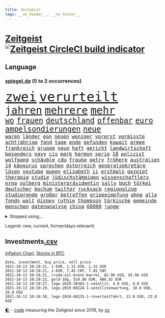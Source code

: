 ```yaml
---
title: Zeitgeist
tags: __no_header__, __no_footer__
---
```


# [Zeitgeist](https://oliz.io/zeitgeist/) [![Zeitgeist CircleCI build indicator](https://circleci.com/gh/ooz/zeitgeist.svg?style=shield)](https://circleci.com/gh/ooz/zeitgeist)

## Language

<h3><a href="https://www.spiegel.de" target="_blank">spiegel.de</a> (5 to 2 occurrences)</h3>
<p style="font-family:monospace">
<span style="font-size:32pt"><a href="news_links.html#zwei" class="current">zwei</a></span>
<span style="font-size:32pt"><a href="news_links.html#verurteilt" class="current">verurteilt</a></span>
<br>
<span style="font-size:25pt"><a href="news_links.html#jahren" class="current">jahren</a></span>
<span style="font-size:25pt"><a href="news_links.html#mehrere" class="current">mehrere</a></span>
<span style="font-size:25pt"><a href="news_links.html#mehr" class="current">mehr</a></span>
<br>
<span style="font-size:18pt"><a href="news_links.html#wo" class="current">wo</a></span>
<span style="font-size:18pt"><a href="news_links.html#frauen" class="current">frauen</a></span>
<span style="font-size:18pt"><a href="news_links.html#deutschland" class="current">deutschland</a></span>
<span style="font-size:18pt"><a href="news_links.html#offenbar" class="current">offenbar</a></span>
<span style="font-size:18pt"><a href="news_links.html#euro" class="current">euro</a></span>
<span style="font-size:18pt"><a href="news_links.html#ampelsondierungen" class="new">ampelsondierungen</a></span>
<span style="font-size:18pt"><a href="news_links.html#neue" class="current">neue</a></span>
<br>
<span style="font-size:12pt"><a href="news_links.html#waren" class="current">waren</a></span>
<span style="font-size:12pt"><a href="news_links.html#länder" class="current">länder</a></span>
<span style="font-size:12pt"><a href="news_links.html#eon" class="new">eon</a></span>
<span style="font-size:12pt"><a href="news_links.html#neuen" class="current">neuen</a></span>
<span style="font-size:12pt"><a href="news_links.html#weniger" class="current">weniger</a></span>
<span style="font-size:12pt"><a href="news_links.html#vorerst" class="current">vorerst</a></span>
<span style="font-size:12pt"><a href="news_links.html#vermisste" class="current">vermisste</a></span>
<span style="font-size:12pt"><a href="news_links.html#achtjährige" class="current">achtjährige</a></span>
<span style="font-size:12pt"><a href="news_links.html#fand" class="current">fand</a></span>
<span style="font-size:12pt"><a href="news_links.html#tage" class="current">tage</a></span>
<span style="font-size:12pt"><a href="news_links.html#ende" class="current">ende</a></span>
<span style="font-size:12pt"><a href="news_links.html#gefunden" class="current">gefunden</a></span>
<span style="font-size:12pt"><a href="news_links.html#kuwait" class="new">kuwait</a></span>
<span style="font-size:12pt"><a href="news_links.html#armee" class="current">armee</a></span>
<span style="font-size:12pt"><a href="news_links.html#frankreich" class="current">frankreich</a></span>
<span style="font-size:12pt"><a href="news_links.html#gruppe" class="current">gruppe</a></span>
<span style="font-size:12pt"><a href="news_links.html#neun" class="current">neun</a></span>
<span style="font-size:12pt"><a href="news_links.html#haft" class="current">haft</a></span>
<span style="font-size:12pt"><a href="news_links.html#gericht" class="current">gericht</a></span>
<span style="font-size:12pt"><a href="news_links.html#landwirtschaft" class="current">landwirtschaft</a></span>
<span style="font-size:12pt"><a href="news_links.html#besonders" class="current">besonders</a></span>
<span style="font-size:12pt"><a href="news_links.html#navy" class="current">navy</a></span>
<span style="font-size:12pt"><a href="news_links.html#cis" class="new">cis</a></span>
<span style="font-size:12pt"><a href="news_links.html#mark" class="current">mark</a></span>
<span style="font-size:12pt"><a href="news_links.html#harmon" class="new">harmon</a></span>
<span style="font-size:12pt"><a href="news_links.html#serie" class="current">serie</a></span>
<span style="font-size:12pt"><a href="news_links.html#18" class="current">18</a></span>
<span style="font-size:12pt"><a href="news_links.html#polizist" class="current">polizist</a></span>
<span style="font-size:12pt"><a href="news_links.html#wolfgang" class="current">wolfgang</a></span>
<span style="font-size:12pt"><a href="news_links.html#schäuble" class="current">schäuble</a></span>
<span style="font-size:12pt"><a href="news_links.html#cdu" class="current">cdu</a></span>
<span style="font-size:12pt"><a href="news_links.html#frauke" class="new">frauke</a></span>
<span style="font-size:12pt"><a href="news_links.html#petry" class="new">petry</a></span>
<span style="font-size:12pt"><a href="news_links.html#frühere" class="current">frühere</a></span>
<span style="font-size:12pt"><a href="news_links.html#australien" class="current">australien</a></span>
<span style="font-size:12pt"><a href="news_links.html#14" class="current">14</a></span>
<span style="font-size:12pt"><a href="news_links.html#kängurus" class="new">kängurus</a></span>
<span style="font-size:12pt"><a href="news_links.html#sprechen" class="current">sprechen</a></span>
<span style="font-size:12pt"><a href="news_links.html#österreich" class="current">österreich</a></span>
<span style="font-size:12pt"><a href="news_links.html#generalsekretäre" class="new">generalsekretäre</a></span>
<span style="font-size:12pt"><a href="news_links.html#lösen" class="current">lösen</a></span>
<span style="font-size:12pt"><a href="news_links.html#youtube" class="current">youtube</a></span>
<span style="font-size:12pt"><a href="news_links.html#queen" class="current">queen</a></span>
<span style="font-size:12pt"><a href="news_links.html#elizabeth" class="current">elizabeth</a></span>
<span style="font-size:12pt"><a href="news_links.html#ii" class="current">ii</a></span>
<span style="font-size:12pt"><a href="news_links.html#erstmals" class="current">erstmals</a></span>
<span style="font-size:12pt"><a href="news_links.html#gezeigt" class="current">gezeigt</a></span>
<span style="font-size:12pt"><a href="news_links.html#therapie" class="current">therapie</a></span>
<span style="font-size:12pt"><a href="news_links.html#studie" class="current">studie</a></span>
<span style="font-size:12pt"><a href="news_links.html#jüdischstämmigen" class="new">jüdischstämmigen</a></span>
<span style="font-size:12pt"><a href="news_links.html#wissenschaftlers" class="new">wissenschaftlers</a></span>
<span style="font-size:12pt"><a href="news_links.html#erna" class="new">erna</a></span>
<span style="font-size:12pt"><a href="news_links.html#solberg" class="new">solberg</a></span>
<span style="font-size:12pt"><a href="news_links.html#ministerpräsidentin" class="current">ministerpräsidentin</a></span>
<span style="font-size:12pt"><a href="news_links.html#sally" class="new">sally</a></span>
<span style="font-size:12pt"><a href="news_links.html#buch" class="current">buch</a></span>
<span style="font-size:12pt"><a href="news_links.html#türkei" class="current">türkei</a></span>
<span style="font-size:12pt"><a href="news_links.html#deutscher" class="current">deutscher</a></span>
<span style="font-size:12pt"><a href="news_links.html#bochum" class="current">bochum</a></span>
<span style="font-size:12pt"><a href="news_links.html#twitter" class="current">twitter</a></span>
<span style="font-size:12pt"><a href="news_links.html#rucksack" class="current">rucksack</a></span>
<span style="font-size:12pt"><a href="news_links.html#regionalzug" class="new">regionalzug</a></span>
<span style="font-size:12pt"><a href="news_links.html#studierende" class="current">studierende</a></span>
<span style="font-size:12pt"><a href="news_links.html#großer" class="current">großer</a></span>
<span style="font-size:12pt"><a href="news_links.html#betroffen" class="current">betroffen</a></span>
<span style="font-size:12pt"><a href="news_links.html#grippeimpfung" class="current">grippeimpfung</a></span>
<span style="font-size:12pt"><a href="news_links.html#ohne" class="current">ohne</a></span>
<span style="font-size:12pt"><a href="news_links.html#alle" class="current">alle</a></span>
<span style="font-size:12pt"><a href="news_links.html#fonds" class="current">fonds</a></span>
<span style="font-size:12pt"><a href="news_links.html#walt" class="new">walt</a></span>
<span style="font-size:12pt"><a href="news_links.html#disney" class="current">disney</a></span>
<span style="font-size:12pt"><a href="news_links.html#ruthie" class="new">ruthie</a></span>
<span style="font-size:12pt"><a href="news_links.html#thompson" class="new">thompson</a></span>
<span style="font-size:12pt"><a href="news_links.html#türkische" class="current">türkische</a></span>
<span style="font-size:12pt"><a href="news_links.html#gemeinde" class="current">gemeinde</a></span>
<span style="font-size:12pt"><a href="news_links.html#menschen" class="current">menschen</a></span>
<span style="font-size:12pt"><a href="news_links.html#datenanalyse" class="current">datenanalyse</a></span>
<span style="font-size:12pt"><a href="news_links.html#china" class="current">china</a></span>
<span style="font-size:12pt"><a href="news_links.html#60000" class="current">60000</a></span>
<span style="font-size:12pt"><a href="news_links.html#junge" class="current">junge</a></span>
</p>
<details>
<summary>Stopped using...</summary>
<p class="former" style="font-size:12pt">
ans(356) rad(356) rettungsaktion(356) alternativen(355) angeordnet(355) großteil(355) jubiläum(355) mitunter(355) vorbild(355) becker(354) carsten(354) funktionieren(354) jedes(354) kritisierte(354) manöver(354) modernen(354) spuren(354) treffer(354) verschaffen(354) geburtstag(353) geduld(353) helden(353) hinterlassen(353) laden(353) melden(353) aufgeben(352) beantragen(352) blicken(352) dauer(352) eindruck(352) flaschen(352) gott(352) infizierte(352) jünger(352) obama(352) verbraucherschützer(352) verstorbenen(352) videobotschaft(352) wiederwahl(352) bewertet(351) drehen(351) eingebrochen(351) gewerkschaft(351) hotspots(351) konflikt(351) landesregierung(351) nationalmannschaft(351) positiven(351) rest(351) vereinten(351) weitet(351) wettbewerb(351) abgesagt(350) beispielen(350) christopher(350) coronawarnapp(350) extreme(350) gefangen(350) infizieren(350) infizierten(350) kraftvoll(350) lustig(350) position(350) studentin(350) unentschieden(350) website(350) zensur(350) ausbreitung(349) coronawelle(349) digitale(349) entlassung(349) fatal(349) leeren(349) lohnt(349) osnabrück(349) ruhen(349) talent(349) usbürger(349) zweier(349) abenteuer(348) ansichten(348) armenien(348) bmw(348) boeing(348) kino(348) putsch(348) quartal(348) regisseur(348) richterin(348) suspendiert(348) trennte(348) andrea(347) autor(347) besetzt(347) djokovic(347) esken(347) innenstadt(347) jüngste(347) main(347) meister(347) plädiert(347) saskia(347) spanier(347) starken(347) telekom(347) untersuchungen(347) verwirrung(347) verzögert(347) virologe(347) weise(347) weiten(347) wirtschaftsminister(347) wütet(347) überlebenden(347) achtelfinale(346) hinweisen(346) niederländische(346) schlechter(346) schnelltests(346) schülerinnen(346) seltenen(346) verdachts(346) verlangen(346) versteckt(346) ausnahmezustand(345) branchen(345) breiten(345) drohungen(345) geglückt(345) jackson(345) korrigiert(345) rettungskräfte(345) russell(345) siegte(345) uiguren(345) usschauspieler(345) angesteckt(344) beteiligten(344) gebraucht(344) massenhaft(344) radikal(344) raten(344) san(344) sportdirektor(344) tötung(344) veranstalter(344) vermuten(344) vertrauen(344) vorantreiben(344) vorstellung(344) absolut(343) handball(343) heil(343) hubertus(343) hunderten(343) libyen(343) nutzten(343) offensive(343) rock(343) schwanger(343) schülern(343) stuttgarter(343) unrecht(343) update(343) 71(342) benennt(342) bitcoin(342) clinton(342) gastbeitrag(342) reiste(342) restaurant(342) symbol(342) vergangene(342) wirecardskandal(342) ansprache(341) basketball(341) betrugs(341) elektrische(341) gefechte(341) halben(341) kindesmissbrauch(341) regen(341) wende(341) zerstörung(341) anja(340) anlagen(340) appell(340) aufschwung(340) bundesstaat(340) drastische(340) erkrankt(340) on(340) verlauf(340) wirtschaftsministerium(340) anlass(339) beliebter(339) hans(339) licht(339) mitternacht(339) nutzt(339) viertelfinale(339) arbeitslosigkeit(338) diego(338) durchgesetzt(338) entsprechend(338) grün(338) nahen(338) patrick(338) verkehrsunfall(338) wirken(338) aufnahme(337) ausgeschieden(337) auskunft(337) bill(337) gefragt(337) grünenchef(337) hielten(337) kürzlich(337) neuwagen(337) claudia(336) durchsuchungen(336) filme(336) gespalten(336) hochzeit(336) 45(335) armenische(335) erkenntnisse(335) mutmaßlichem(335) risiken(335) schuss(335) verbessern(335) übernahme(335) genauso(334) indem(334) unwetter(334) arabische(333) bat(333) indonesien(333) kluge(333) milliardenhilfen(333) model(333) usdollar(333) verfolgt(333) amerikas(332) bezahlung(332) einheitliche(332) einnahmen(332) exporte(332) hinweg(332) ostsee(332) verschwörung(332) verwandelt(332) außerhalb(331) begriff(331) kooperation(331) erregt(330) geschäftsführer(330) kanzlerkandidatur(330) nationalen(330) umgeht(330) unabhängig(330) vorbereiten(330) vorgaben(330) zurückgegangen(330) artikel(329) duisburg(329) erinnerung(329) frisch(329) sage(329) tennisprofi(329) dir(328) fortschritte(328) müsste(328) ökonomen(328) drahtzieher(327) ereignisse(327) mama(327) panik(327) prince(327) bremsen(326) coronazeit(326) marco(326) arztpraxen(325) digital(325) einbrecher(325) kontaktbeschränkungen(325) liefen(325) monats(325) verklagen(325) zukünftig(325) alba(324) angekündigten(324) autobranche(324) bewusst(324) brandstiftung(324) gelingen(324) hadert(324) rasen(324) steffen(324) bestand(323) fehlten(323) ute(323) leider(322) angehen(321) fertig(321) vermissen(321) zuspruch(321) karten(320) kassel(320) sinkende(320) trauern(320) entscheidet(319) schneider(319) verheerend(319) anlauf(318) bundes(318) produziert(318) abgerissen(317) antrag(317) gefühl(317) nasa(317) niederländischen(317) bewältigen(316) erstattet(316) retter(316) zugenommen(316) boomen(315) grünenchefin(315) verbrennungsmotor(315) vergangen(315) patzt(314) rot(314) senioren(313) justizministerin(311) 91(310) gewannen(310) wiedergewählt(310) haustür(309) herausforderung(309) weitermachen(309) halbiert(308) schock(308) verpflichten(305) beschlagnahmten(304) kleinkind(304) kontert(304) königshaus(304) go(303) konzert(303) geschah(302) jill(302) reifen(302) staatsoberhaupt(302) statue(301) strategisch(301) coronajahr(300) emotionale(300) entspannt(299) premiers(299) dieb(298) nächstes(298) voraussichtlich(298) drückt(297) truppenabzug(297) unrealistisch(297) farbe(295) susanne(295) italienischer(294) mietendeckel(293) vorlegen(293) abschluss(292) gesichter(292) bonn(291) versicherer(291) bundespräsidenten(290) ertrank(289) quadratmeter(289) dominik(288) transparenz(286) psychischen(285) erleichtern(284) trugen(284) möglichkeit(282) vereins(282) stabil(281) titelkampf(281) versammelt(281) bunt(280) unfällen(280) heimatstadt(279) knüpft(278) trikots(277) aufstehen(276) dreyer(276) formen(276) malu(276) badenwürttembergischen(273) flogen(272) solches(272) hassan(271) 150000(270) bewusstsein(269) berühmtes(268) erneuerbare(268) genaue(268) unternehmerin(268) bronze(266) vorbehalte(263) naomi(262) trocken(261) entgehen(257) fisch(256) schulabschluss(254) umbau(252) riskanten(251) niederländer(250) rasche(250) denkmal(248) perseverance(247) burg(245) westliche(242) konfrontation(241) medizinischen(241) polizeibeamte(241) 95(240) heikel(240) prinzen(237) gaspipeline(235) entsprechenden(232) blaue(231) coronaimpfkampagne(231) hennigwellsow(231) ungemütlich(231) flächendeckend(230) nachbarland(230) unterschriften(230) schuljahr(229) infrastruktur(227) pablo(227) afrikanische(225) gewisse(225) lenkt(225) potenziell(225) fahrten(224) vormarsch(224) härtesten(223) silber(221) oscar(220) motiven(219) militärputsch(217) bein(214) neuss(212) datenschützer(211) verlusten(211) autobahnen(210) luxus(210) indiens(209) 53jähriger(207) direkten(207) carlos(206) zusammenbruch(206) 4000(205) konfliktberaterin(203) schätzungen(203) wawrzinek(203) 29jähriger(202) großbrand(200) marsrover(198) kriege(197) stefanos(197) tsitsipas(197) gegnerin(196) kanye(196) abbruch(195) tvstar(195) linkenchefin(194) rum(194) holten(193) teenagerin(193) inzidenzen(190) häme(189) südamerika(188) usbehörde(188) lockte(185) interessante(184) ölkonzern(183) lahm(181) einfangen(180) übersetzen(180) erlaubnis(179) realistisch(179) schenkt(178) vergiftete(177) dementieren(175) lacht(175) affen(173) arbeitszeit(173) angespült(172) lobbycontrol(172) bedankte(171) bundestrainers(170) fahrlässig(170) philips(170) leichtathleten(169) bundesstaaten(168) paralympics(168) zahlungsmittel(167) drüber(166) koepfer(166) weckte(165) asyl(164) beleidigte(163) zunehmen(163) kanadischen(162) celsius(160) redbullpilot(160) satellitenbilder(160) neuerdings(159) spannende(158) stoltenberg(158) idol(157) kühl(157) spürt(157) weltgrößten(157) ostbeauftragter(156) pcrtests(156) wanderwitz(156) 350(155) erdoğans(155) standorten(155) westlichen(155) kommender(154) cloud(153) packenden(153) niemandem(152) abzuwenden(150) heldin(150) überholmanöver(149) dörfern(148) statistik(148) umwelthilfe(148) zunichte(148) bouffier(147) kabel(147) konkurrent(146) spekulation(145) traumatischen(145) nötigen(144) eingedämmt(143) erlässt(143) petersburg(143) sankt(143) untergang(143) verstappens(143) ähnlichen(143) vergewaltiger(142) verwüstet(142) erstem(141) jüngst(141) label(140) grünenkanzlerkandidatin(139) hochrangige(138) protestaktionen(138) schwimmerin(138) bereite(137) entweder(137) spdchef(136) mikrochips(135) 1946(134) 2045(134) halbzeit(134) bafög(133) güterzug(133) ziemiak(133) jahrelanger(132) deuten(131) empathie(131) krieges(131) potsdamer(131) schwerste(131) badewanne(130) bnd(130) beworfen(129) lohnniveau(129) ausgelassen(128) einzelfall(128) produkt(128) beispiellose(125) umgekommen(125) wartete(125) gefechten(124) arbeitsmarkt(123) hiphop(123) konflikten(123) sächsische(123) chronologie(121) ökosystem(121) 41jährige(120) fahne(120) lahmzulegen(120) neunjähriger(120) jemanden(118) ermahnt(117) lernrückstände(117) befugnisse(116) deutschkolumne(116) plakat(116) sahen(116) einsätze(115) spiegelreporter(115) angeschlagene(114) herzog(114) tarifkonflikt(114) ashley(113) geschlampt(113) heizkosten(113) lehren(113) schnäppchen(113) unionskanzlerkandidaten(113) überzahl(113) kulturtipps(112) stärkeren(112) ticket(112) boy(111) eingestürzt(111) karim(111) millionenstadt(111) wiederbeleben(110) lago(109) maggiore(109) müll(109) stärkere(109) argument(108) bauernhof(108) fehlers(108) finger(108) riesiger(108) zwischenlandung(108) auszuschließen(107) erweitern(107) benzinpreise(106) brett(106) elektro(106) erzielen(106) verendeten(106) zehntausend(106) wmführung(105) balkan(104) geflüchteter(104) osaka(104) 1998(103) berge(103) 220(102) hakt(102) umfassende(102) benzinpreis(101) kerber(101) lokal(101) konzepte(100) geregelt(99) klaut(99) kulturelle(99) machtdemonstration(99) shell(99) 218(98) lara(98) otte(98) perry(98) rohstoffe(98) steuervergehen(98) 27jährige(97) angelique(97) dallas(97) streiken(97) warb(97) arena(96) sechzigerjahre(96) wenigsten(96) bundestagskandidaten(95) kopfschmerzen(95) lee(95) stehe(95) delta(94) längerer(94) sicherheitsrat(94) trailer(93) ölteppich(93) alliierten(92) ernstfall(92) jahrelange(92) rechtsradikalen(92) verkraften(92) verspätet(91) weltbevölkerung(91) bronzemedaille(90) hintertür(90) ignorierte(90) machtwechsel(90) may(90) schuster(90) untereinander(90) anzahl(89) auftaktsieg(89) bucht(89) fußballnationalspieler(89) geschlossenheit(89) korsika(89) serbe(89) steueroasen(89) abgeordnetengesetz(88) einfallstor(88) hunderttausenden(88) peters(88) rohrbach(88) sogleich(88) tool(88) veränderung(88) zerstörte(88) 1962(87) 350000(87) alzheimer(87) andernfalls(87) beispiele(87) defekter(87) ewigkeit(87) haupttäter(87) huthirebellen(87) smarte(87) adrian(86) angespannte(86) aufhört(86) bemängelt(86) drogendealer(86) hessische(86) kleinbus(86) krankheiten(86) lkwanhänger(86) schlächter(86) ardern(85) erhöhtes(85) fitnesstrainer(85) handlanger(85) mach(85) misshandlung(85) naht(85) prophezeit(85) stromleitungen(85) übergewicht(85) cloppenburg(84) dänischer(84) großstädter(84) halbleitermangel(84) ramos(84) rängen(84) strikt(84) ungeklärten(84) besseres(83) briefwechsel(83) dauerhafte(83) ertrinkt(83) fluchen(83) unterdrücken(83) zensieren(83) ansprechen(82) gerüchten(82) bürgerkriegsland(81) ronja(81) teufel(81) überwindung(81) altenberger(80) aufgegangen(80) dokumentierte(80) erdgeschoss(80) floridas(80) bolsonaros(79) chilenischen(79) machtlos(79) verbünden(79) zwingen(79) 88(78) angesehen(78) autobahnbrücke(78) bedfordstrohm(78) ebrahim(78) ekdratsvorsitzende(78) fahrerwertung(78) logo(78) raisi(78) tendenz(78) ungeklärter(78) abwechslung(77) atomgespräche(77) denis(77) emirate(77) hedgefonds(77) schulstrategie(77) warnungen(77) bay(76) datenschützern(76) kratzt(76) ladenöffnungen(76) religion(76) seele(76) tampa(76) usmarine(76) verbrannte(76) betreuer(75) hindukusch(75) kilogramm(75) maskengeschäfte(75) meryl(75) streep(75) beschuldigen(74) justizstreit(74) knackt(74) sammler(74) 500000(73) autoren(73) erfolglosen(73) ansteckung(72) befristungen(72) erobert(72) haie(72) riskante(72) umweltverbände(72) vwtochter(72) zeitfahren(72) batterien(71) niedrigzinspolitik(71) verbesserungen(71) versteck(71) wesentliche(71) wohnungsbrand(71) abgesehen(70) anonymer(70) aufzubauen(70) drogenbanden(70) freudentränen(70) ivan(70) oranje(70) sklaverei(70) thw(70) verteidigungsministeriums(70) bayaz(69) danyal(69) gerichtlich(69) montreal(69) roter(69) tragisches(69) gegenwart(68) rechtskurs(68) verbesserung(68) verlassenen(68) debütant(67) fachleuten(67) heinzchristian(67) nachbarin(67) schildern(67) spielerin(67) strache(67) wehe(67) mob(66) monarchie(66) nürnberger(66) überflutete(66) flüchtlingsunterkunft(65) frauenhasser(65) jamal(65) musiala(65) polo(65) straßenrand(65) ergriff(64) kleinkinder(64) sechsjährige(64) blasio(63) saugt(63) schottischen(63) schreiend(63) sciencefiction(63) tags(63) bezweifelt(62) malta(62) untersagen(62) vorfreude(62) entlastungen(61) olympiateilnahme(61) putschversuch(61) swing(61) thront(61) vorkrisenniveau(61) abgebaut(60) akku(60) elften(60) eurojackpot(60) spende(60) südstaatenfeldherr(60) südstaatengenerals(60) vereinigte(60) brasilianischen(59) coco(59) dominieren(59) doppelerfolg(59) ebbe(59) gauff(59) gremium(59) rumäniens(59) versehen(59) got(58) metall(58) nähert(58) verweigerer(58) ashleigh(57) australierin(57) barty(57) designierte(57) fossilen(57) frauenrechtlerinnen(57) haushalten(57) hochwasserkatastrophe(57) holocaustüberlebende(57) sichtbar(57) weltranglistenerste(57) belastend(56) gemeinwohl(56) kolumbianischen(56) ngos(56) zentraler(56) 31jährige(55) 380(55) erkrankungen(55) fachen(55) funktionär(55) grömitz(55) saarlouis(55) schweinswal(55) standesgemäß(55) ubahnstationen(55) berufliche(54) charlottesville(54) gebauten(54) justizreform(54) vorgeschlagen(54) lebten(53) meiste(53) spitzte(53) statements(53) zynische(53) hochwasser(52) löwen(52) oppenheimer(52) träumten(52) verstörenden(52) erfolglos(51) mdr(51) niederländischer(51) spike(51) whistleblower(51) afdchef(50) eingegriffen(50) eröffnungsspiel(50) gesund(50) nso(50) nützt(50) pegasus(50) schutt(50) winterspiele(50) überholte(50) coronashutdown(49) dienstagmorgen(49) getroffenen(49) ioc(49) prominent(49) sigrid(49) sturzbäche(49) errungen(48) marken(48) schleusen(48) selbstverständlichkeit(48) staatliches(48) unionsparteien(48) urlaubstage(48) y(48) bergner(47) ettlingen(47) geschlossene(47) handgreiflich(47) kisten(47) klassischer(47) rap(47) scott(47) unsichtbar(47) vorausgesagt(47) zweifacher(47) beliebte(46) drogenprozess(46) eindhoven(46) elektroautohersteller(46) götze(46) kontinente(46) ricarda(46) schmerzmittel(46) tieres(46) vertreibung(46) halbleiter(45) laufe(45) ostseebad(45) stellvertretende(45) überwachungssoftware(45) ahr(44) aufwand(44) lasso(44) mobiles(44) must(44) rennstrecke(44) tarifstreit(44) ted(44) wahlkampfs(44) wechselte(44) überwältigt(44) afghanischer(43) gekürzt(43) labore(43) liebeserklärung(43) nachhaltiger(43) paulo(43) são(43) with(43) aufzeichnung(42) cathy(42) ethnischen(42) influencerinnen(42) information(42) schleichwerbung(42) sprint(42) 13000(41) delegation(41) einlegen(41) landeskriminalamt(41) manhattan(41) versäumt(41) badenbaden(40) happier(40) impfstatus(40) konzertfilm(40) modul(40) norddeutschland(40) schleppende(40) sichtlich(40) than(40) triathlon(40) dune(39) kanutin(39) krisenmanagement(39) sinzig(39) steinen(39) umkämpften(39) zuwendung(39) aktionskünstler(38) bestimmtes(38) inferno(38) leistungen(38) todesangst(38) verstoßes(38) einschüchterung(37) industriebetriebe(37) landrat(37) verbänden(37) verhassten(37) wiege(37) annika(36) fußgänger(36) führer(36) gesellschaftlicher(36) kostenloser(36) moster(36) schulzeit(36) ungewohnten(36) athletin(35) covid19verlauf(35) kosmonauten(35) wiedereröffnet(35) ausgeflogen(34) connor(34) demokratiebewegung(34) marathon(34) schinden(34) unterstützerinnen(34) besatzung(33) funktion(33) jäh(33) längste(33) streitereien(33) zivilschutzminister(33) aufträge(32) gaal(32) querdenkerdemo(32) recklinghausen(32) drauf(31) pföhler(31) schleu(31) überträgt(31) alpaka(30) anhaltenden(30) billigen(30) cdulandrat(30) ertranken(30) geronimo(30) investments(30) linksextremistin(30) münzen(30) nationalkonservative(30) querdenkerdemonstration(30) regiestar(30) rindertuberkulose(30) rundfunkgesetz(30) säuglings(30) wolfratshausen(30) brasília(29) schrank(29) whatsappnachrichten(29) 1961(28) ansage(28) fatale(28) hessens(28) hochrisikogebiete(28) härteste(28) mediengesetz(28) moderner(28) saudiarabischen(28) uniform(28) bahnstreik(27) ergeht(27) fucking(27) gärtnern(27) kapituliert(27) kirchenoberhaupt(27) rover(27) schürt(27) sonntagsfrage(27) trio(27) vergiftung(27) aufforderung(26) ligaspiel(26) tägliches(26) verwüstete(26) wirtschaftskrise(26) arbeitsalltag(25) experimente(25) ghani(25) konstruktion(25) lokführerstreiks(25) paket(25) tarantino(25) ashraf(24) ausscheiden(24) elena(24) häfen(24) klassenquarantäne(24) leidwesen(24) standorte(24) tierheime(24) watch(24) herrschern(23) reuter(23) spaziergang(23) verbrachte(23) entgingen(22) geleit(22) gewohnt(22) groko(22) privathaushalten(22) grace(21) hubschrauberabsturz(21) nordseeküste(21) fußballbundes(20) klärt(20) schützten(20) t(20) banksykunstwerk(19) entgegenkommen(19) stimmungshoch(19) supercup(19) unterschätzt(19) wahlkampfauftritt(19) werken(19) deutschdeutsche(18) diebe(18) handydaten(18) teilung(18) uskardinal(18) verletzungsbedingt(18) 1944(17) biker(17) evakuierte(17) freundinnen(17) haltern(17) nizza(17) paralympischen(17) punktet(17) ramstein(17) druckt(16) erfahrener(16) exminister(16) kritischen(16) randerscheinung(16) angerufen(15) award(15) barents(15) regalen(15) tierische(15) verbauen(15) agiert(14) amrullah(14) atacamawüste(14) events(14) gebissen(14) hochfahren(14) hurrikan(14) pflanze(14) saleh(14) uneingeschränkt(14) zentralasien(14) atombombe(13) auslandseinsätzen(13) bonner(13) ernüchterung(13) hamid(13) johann(13) karzai(13) mithalten(13) treu(13) baus(12) farce(12) flugzeugträgers(12) geführten(12) jerome(12) länderspiele(12) neuesten(12) 28jahreshoch(11) beschimpfen(11) cduwirtschaftsrat(11) d'or(11) klärung(11) kooperativ(11) langsame(11)
</p>
</details>
<p>Legend: <span class="new">new</span>, <span class="current">current</span>, <span class="former">former(days relevant)</span></p>

## Investments[.csv](investments.csv)

[Inflation Chart](https://inflationchart.com),
[Stocks in BTC](https://stonksinbtc.xyz/)

```
date, investment, buy price, sell price
2021-10-13 10:10:21, 1-EUR, 1.15 USD, 1.15 USD
2021-10-13 10:10:21, 1-EUR, 7.45 CNY, 7.45 CNY
2021-10-13 10:10:21, crude-oil-brent-barrel, 82.96 USD, 82.96 USD
2021-10-13 10:10:22, gold-10g, 514.86 EUR, 486.92 EUR
2021-10-13 10:10:27, lego-2019-30365-1-satellit, 4.0 USD, 4.0 USD
2021-10-13 10:10:29, lego-2019-60224-1-satellitenwartung, 10.0 USD, 10.0 USD
2021-10-13 10:10:30, lego-2019-60225-1-rovertestfahrt, 23.0 USD, 23.0 USD
```

<footer>
<a href="javascript:toggleTheme()" class="nav">🌓</a>
- <a href="https://github.com/ooz/zeitgeist">code</a> measuring the Zeitgeist since 2019, by <a href="https://oliz.io">oz</a>
</footer>

